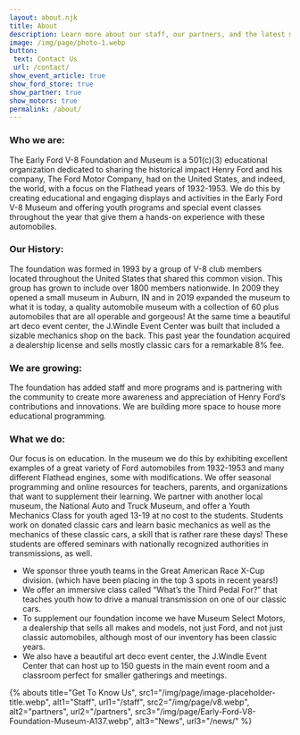 ```yaml
---
layout: about.njk
title: About
description: Learn more about our staff, our partners, and the latest museum news.
image: /img/page/photo-1.webp
button: 
 text: Contact Us
 url: /contact/
show_event_article: true
show_ford_store: true
show_partner: true
show_motors: true
permalink: /about/
---
```


### Who we are:
The Early Ford V-8 Foundation and Museum is a 501(c)(3) educational organization dedicated to sharing the historical impact Henry Ford and his company, The Ford Motor Company, had on the United States, and indeed, the world, with a focus on the Flathead years of 1932-1953. We do this by creating educational and engaging displays and activities in the Early Ford V-8 Museum and offering youth programs and special event classes throughout the year that give them a hands-on experience with these automobiles.

### Our History:
The foundation was formed in 1993 by a group of V-8 club members located throughout the United
States that shared this common vision. This group has grown to include over 1800 members nationwide. In 2009 they opened a small museum in Auburn, IN and in 2019 expanded the museum to what it is today, a quality automobile museum with a collection of 60 plus automobiles that are all operable and gorgeous! At the same time a beautiful art deco event center, the J.Windle Event Center was built that included a sizable mechanics shop on the back. This past year the foundation acquired a dealership license and sells mostly classic cars for a remarkable 8% fee.

### We are growing:
The foundation has added staff and more programs and is partnering with the community to create more awareness and appreciation of Henry Ford’s contributions and innovations. We are building more space to house more educational programming.

### What we do:
Our focus is on education. In the museum we do this by exhibiting excellent examples of a great variety of Ford automobiles from 1932-1953 and many different Flathead engines, some with modifications. We offer seasonal programming and online resources for teachers, parents, and organizations that want to supplement their learning. We partner with another local museum, the National Auto and Truck Museum, and offer a Youth Mechanics Class for youth aged 13-19 at no cost to the students. Students work on donated classic cars and learn basic mechanics as well as the mechanics of these classic cars, a skill that is rather rare these days! These students are offered seminars with nationally recognized authorities in transmissions, as well.

- We sponsor three youth teams in the Great American Race X-Cup division. (which have been placing in the top 3 spots in recent years!)
- We offer an immersive class called “What’s the Third Pedal For?” that teaches youth how to drive a manual transmission on one of our classic cars.
- To supplement our foundation income we have Museum Select Motors, a dealership that sells all makes and models, not just Ford, and not just classic automobiles, although most of our inventory has been classic years.
- We also have a beautiful art deco event center, the J.Windle Event Center that can host up to 150 guests in the main event room and a classroom perfect for smaller gatherings and meetings.

{% abouts 
  title="Get To Know Us",
  src1="/img/page/image-placeholder-title.webp",
  alt1="Staff",
  url1="/staff",
  src2="/img/page/v8.webp",
  alt2="partners",
  url2="/partners",
  src3="/img/page/Early-Ford-V8-Foundation-Museum-A137.webp",
  alt3="News",
  url3="/news/"
%}

